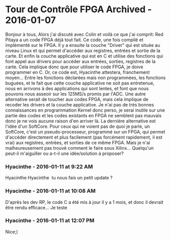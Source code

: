 # Tour de Contrôle FPGA Archived  - 2016-01-07

Bonjour à tous,   Alors j'ai discuté avec Colin et voilà ce que j'ai comprit:  Red Pitaya a un code FPGA déjà tout fait. Ce code, une fois compilé et implémenté sur le FPGA.  Il y a ensuite la couche "Driver" qui est située au niveau Linux et qui permet d'accéder aux registres, entrées et sortie de la carte.  Et enfin la couche applicative qui est en C et utilise des fonctions qui font appel aux drivers pour accéder aux entrées, sorties, registres de la carte.   Cela implique donc que pour utiliser le code FPGA, je doive programmer en C. Or, ce code est, Hyacinthe attestera, franchement moyen... Entre les fonctions déclarées mais non programmées, les fonctions buguées, et le fait que cette couche applicative ne soit pas entretenue, nous en arrivons à des applications qui sont lentes, et font que nous pouvons nous asseoir sur les 125MS/s promis par l'ADC.   Une autre alternative serait de toucher aux codes FPGA, mais cela implique de recoder les drivers et la couche applicative. Je n'ai pas de très bonnes connaissances en programmation Kernel donc perso, je serai inutile sur une partie des codes et les codes existants en FPGA ne semblent pas mauvais donc je ne vois aucune raison d'en arriver là.   La dernière alternative est l'idée d'un SoftCore. Pour ceux qui ne voient pas de quoi je parle, un SoftCore, c'est un pseudo-processeur, programmé sur un FPGA, qui permet d'accéder directement et plus facilement (pas forcément rapidement, il est vrai) aux registres, entrées, et sorties de ce même FPGA. Mais je n'ai malheureusement pas trouvé comment le faire sous Xilinx... Quelqu'un peut-il m'aiguiller ou a-t-il une idée/solution à proposer?

### **Hyacinthe** - 2016-01-11 at 9:22 AM

Hyacinthe Hyacinthe  tu nous fais un petit update ?

### **Hyacinthe** - 2016-01-11 at 10:08 AM

D'après les dev RP, le code C a été mis à jour il y a 1 mois, et donc il devrait être rendu efficace... Je teste

### **Hyacinthe** - 2016-01-11 at 12:07 PM

Nice;)

